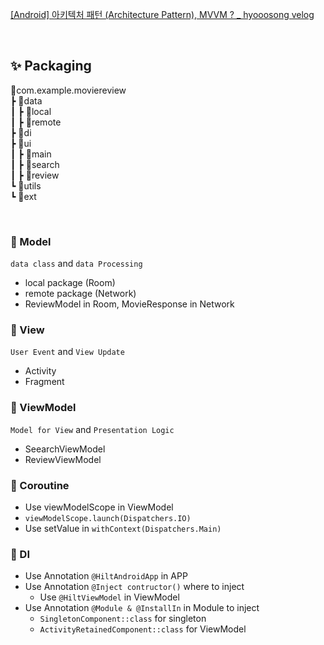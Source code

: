 [[Android] 아키텍처 패턴 (Architecture Pattern), MVVM ? _ hyooosong velog](https://velog.io/@hyooosong/Android-%EC%95%84%ED%82%A4%ED%85%8D%EC%B2%98-%ED%8C%A8%ED%84%B4-Architecture-Pattern-MVVM)

<br>


## ✨ Packaging
📂com.example.moviereview  
┣ 📂data  
┃ ┣ 📂local  
┃ ┣ 📂remote  
┣ 📂di  
┣ 📂ui  
┃ ┣ 📂main  
┃ ┣ 📂search  
┃ ┣ 📂review  
┗ 📂utils  
┗ 📂ext  

<br>

### 🌈 Model
`data class` and `data Processing`
- local package (Room)  
- remote package (Network)  
- ReviewModel in Room, MovieResponse in Network

### 🌈 View
`User Event` and `View Update`
- Activity
- Fragment

### 🌈 ViewModel
`Model for View` and `Presentation Logic`
- SeearchViewModel
- ReviewViewModel

### 🌈 Coroutine
- Use viewModelScope in ViewModel
- `viewModelScope.launch(Dispatchers.IO)`
- Use setValue in `withContext(Dispatchers.Main)`

### 🌈 DI
- Use Annotation `@HiltAndroidApp` in APP
- Use Annotation `@Inject contructor()` where to inject
  - Use `@HiltViewModel` in ViewModel
- Use Annotation `@Module & @InstallIn` in Module to inject
  - `SingletonComponent::class` for singleton
  - `ActivityRetainedComponent::class` for ViewModel
